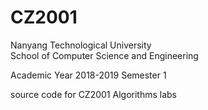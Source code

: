 # CZ2001

Nanyang Technological University  
School of Computer Science and Engineering

Academic Year 2018-2019 Semester 1

source code for CZ2001 Algorithms labs
